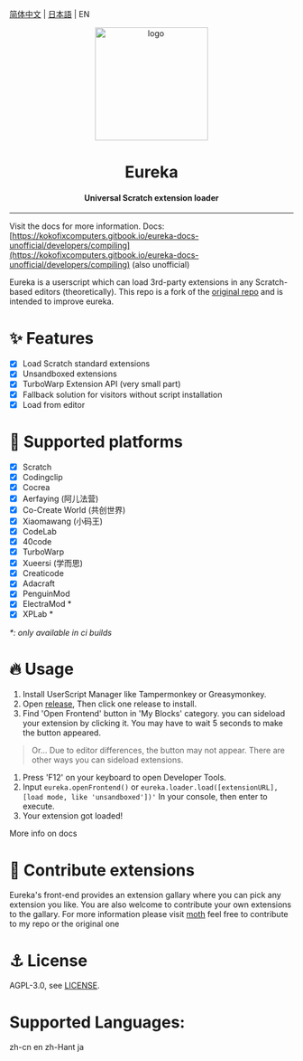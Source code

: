 [简体中文](./README-zh_CN.md) | [日本語](./README-ja_JP.md) | EN

<div align="center">

<img alt="logo" src="./assets/eureka.svg" width="200px">

# Eureka
#### Universal Scratch extension loader

</div>

---
Visit the docs for more information.
Docs: [https://kokofixcomputers.gitbook.io/eureka-docs-unofficial/developers/compiling](https://kokofixcomputers.gitbook.io/eureka-docs-unofficial/developers/compiling) (also unofficial)

Eureka is a userscript which can load 3rd-party extensions in any Scratch-based editors (theoretically). 
This repo is a fork of the [original repo](https://github.com/EurekaScratch/eureka) and is intended to improve eureka.
# ✨ Features
- [x] Load Scratch standard extensions 
- [x] Unsandboxed extensions
- [x] TurboWarp Extension API (very small part)
- [x] Fallback solution for visitors without script installation
- [x] Load from editor

# 🌈 Supported platforms
- [x] Scratch
- [x] Codingclip
- [x] Cocrea
- [x] Aerfaying (阿儿法营)
- [x] Co-Create World (共创世界)
- [x] Xiaomawang (小码王)
- [x] CodeLab
- [x] 40code
- [x] TurboWarp
- [x] Xueersi (学而思)
- [x] Creaticode
- [x] Adacraft
- [x] PenguinMod
- [x] ElectraMod *
- [x] XPLab *

*\*: only available in ci builds*

# 🔥 Usage
1. Install UserScript Manager like Tampermonkey or Greasymonkey.
2. Open [release](https://github.com/kokofixcomputers/eureka/releases), Then click one release to install.
3. Find 'Open Frontend' button in 'My Blocks' category. you can sideload your extension by clicking it. You may have to wait 5 seconds to make the button appeared.

> Or... Due to editor differences, the button may not appear. There are other ways you can sideload extensions.   

1. Press 'F12' on your keyboard to open Developer Tools.
2. Input ``eureka.openFrontend()`` or ``eureka.loader.load([extensionURL], [load mode, like 'unsandboxed'])'`` In your console, then enter to execute.
3. Your extension got loaded!

More info on docs

# 🥰 Contribute extensions
Eureka's front-end provides an extension gallary where you can pick any extension you like. You are also welcome to contribute your own extensions to the gallary. For more information please visit [moth](https://github.com/EurekaScratch/moth) feel free to contribute to my repo or the original one

# ⚓ License
AGPL-3.0, see [LICENSE](./LICENSE).

# Supported Languages:
zh-cn
en
zh-Hant
ja
